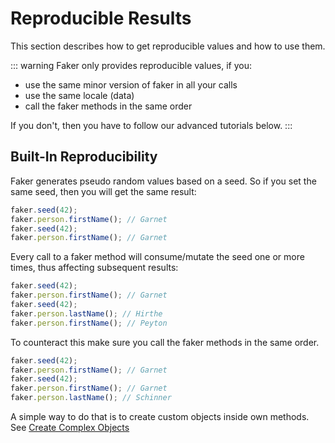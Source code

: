 # Reproducible Results

This section describes how to get reproducible values and how to use them.

::: warning
Faker only provides reproducible values, if you:

- use the same minor version of faker in all your calls
- use the same locale (data)
- call the faker methods in the same order

If you don't, then you have to follow our advanced tutorials below.
:::

## Built-In Reproducibility

Faker generates pseudo random values based on a seed.
So if you set the same seed, then you will get the same result:

```ts
faker.seed(42);
faker.person.firstName(); // Garnet
faker.seed(42);
faker.person.firstName(); // Garnet
```

Every call to a faker method will consume/mutate the seed one or more times, thus affecting subsequent results:

```ts
faker.seed(42);
faker.person.firstName(); // Garnet
faker.seed(42);
faker.person.lastName(); // Hirthe
faker.person.firstName(); // Peyton
```

To counteract this make sure you call the faker methods in the same order.

```ts
faker.seed(42);
faker.person.firstName(); // Garnet
faker.seed(42);
faker.person.firstName(); // Garnet
faker.person.lastName(); // Schinner
```

A simple way to do that is to create custom objects inside own methods.
See [Create Complex Objects](usage.md#create-complex-objects)
